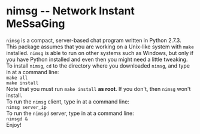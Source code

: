 nimsg -- Network Instant MeSsaGing
==================================
`nimsg` is a compact, server-based chat program written in Python 2.7.3.  
This package assumes that you are working on a Unix-like system with `make` installed.  `nimsg` is able to run on other systems such as Windows, but only if you have Python installed and even then you might need a little tweaking.  
To install `nimsg`, `cd` to the directory where you downloaded `nimsg`, and type in at a command line:  
`make all`  
`make install`  
Note that you must run `make install` __as root__.  If you don't, then `nimsg` won't install.  
To run the `nimsg` client, type in at a command line:  
`nimsg server_ip`  
To run the `nimsgd` server, type in at a command line:  
`nimsgd &`  
Enjoy!
